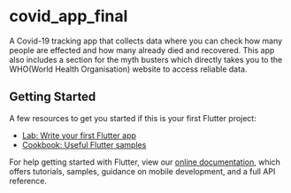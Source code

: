 

# covid_app_final

A Covid-19 tracking app that collects data where you can check how many people are effected and how many already died and recovered.
This app also includes a section for the myth busters which directly takes you to the WHO(World Health Organisation) website to access reliable data.

## Getting Started

A few resources to get you started if this is your first Flutter project:

- [Lab: Write your first Flutter app](https://flutter.dev/docs/get-started/codelab)
- [Cookbook: Useful Flutter samples](https://flutter.dev/docs/cookbook)

For help getting started with Flutter, view our
[online documentation](https://flutter.dev/docs), which offers tutorials,
samples, guidance on mobile development, and a full API reference.
